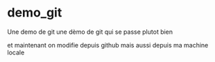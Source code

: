 ﻿# demo_git
Une demo de git
une dèmo de git qui se passe plutot bien


et maintenant on modifie depuis github
mais aussi depuis ma machine locale
